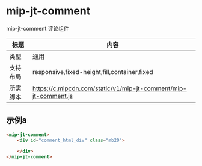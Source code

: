 # mip-jt-comment

mip-jt-comment 评论组件

| 标题   | 内容                                       |
| ---- | ---------------------------------------- |
| 类型   | 通用                                       |
| 支持布局 | responsive,fixed-height,fill,container,fixed |
| 所需脚本 | https://c.mipcdn.com/static/v1/mip-jt-comment/mip-jt-comment.js |

## 示例a

```html
<mip-jt-comment>
    <div id="comment_html_div" class="mb20">
    	
    </div>
</mip-jt-comment>
```

